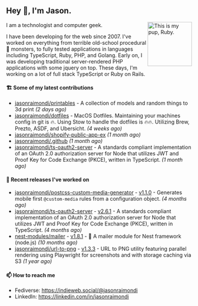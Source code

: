 ## Hey :wave:, I'm Jason.

<img align='right' alt="This is my pup, Ruby." src='https://jasonraimondi.com/misc/me/zombie-ruby-trimmed@2x.png' width='120px'>

I am a technologist and computer geek.

I have been developing for the web since 2007. I've worked on everything from terrible old-school procedural :spaghetti: monsters, to fully tested applications in languages including TypeScript, Ruby, PHP, and Golang. Early on, I was developing traditional server-rendered PHP applications with some jquery on top. These days, I'm working on a lot of full stack TypeScript or Ruby on Rails.

#### 🏗️ Some of my latest contributions


- [jasonraimondi/printables](https://github.com/jasonraimondi/printables) - A collection of models and random things to 3d print _(2 days ago)_
- [jasonraimondi/dotfiles](https://github.com/jasonraimondi/dotfiles) - MacOS Dotfiles. Maintaining your machines config in git is :fire:. Using Stow to handle the dotfiles is :fire::fire:. Utilizing Brew, Prezto, ASDF, and Ubersicht. _(4 weeks ago)_
- [jasonraimondi/shopify-public-app-ex](https://github.com/jasonraimondi/shopify-public-app-ex) _(1 month ago)_
- [jasonraimondi/.github](https://github.com/jasonraimondi/.github) _(1 month ago)_
- [jasonraimondi/ts-oauth2-server](https://github.com/jasonraimondi/ts-oauth2-server) - A standards compliant implementation of an OAuth 2.0 authorization server for Node that utilizes JWT and Proof Key for Code Exchange (PKCE), written in TypeScript.  _(1 month ago)_

#### 💼 Recent releases I've worked on


- [jasonraimondi/postcss-custom-media-generator](https://github.com/jasonraimondi/postcss-custom-media-generator) - [v1.1.0](https://github.com/jasonraimondi/postcss-custom-media-generator/releases/tag/v1.1.0)  - Generates mobile first `@custom-media` rules from a configuration object. _(4 months ago)_
- [jasonraimondi/ts-oauth2-server](https://github.com/jasonraimondi/ts-oauth2-server) - [v2.6.1](https://github.com/jasonraimondi/ts-oauth2-server/releases/tag/v2.6.1)  - A standards compliant implementation of an OAuth 2.0 authorization server for Node that utilizes JWT and Proof Key for Code Exchange (PKCE), written in TypeScript.  _(4 months ago)_
- [nest-modules/mailer](https://github.com/nest-modules/mailer) - [v1.8.1](https://github.com/nest-modules/mailer/releases/tag/v1.8.1)  - 📨 A mailer module for Nest framework (node.js) _(10 months ago)_
- [jasonraimondi/url-to-png](https://github.com/jasonraimondi/url-to-png) - [v1.3.3](https://github.com/jasonraimondi/url-to-png/releases/tag/v1.3.3)  - URL to PNG utility featuring parallel rendering using Playwright for screenshots and with storage caching via S3 _(1 year ago)_

#### 📫 How to reach me

- Fediverse: https://indieweb.social/@jasonraimondi
- LinkedIn: https://linkedin.com/in/jasonraimondi
